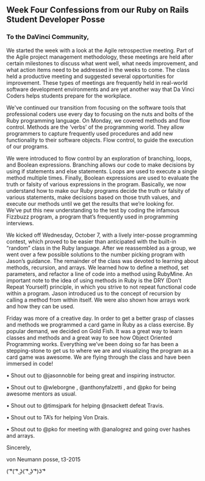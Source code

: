 ## Week Four Confessions from our Ruby on Rails Student Developer Posse

### To the DaVinci Community,

  We started the week with a look at the Agile retrospective meeting.  Part of the Agile project management methodology,
these meetings are held after certain milestones to discuss what went well, what needs improvement, and what action 
items need to be addressed in the weeks to come.  The class held a productive meeting and suggested several opportunities 
for improvement.  These types of meetings are frequently held in real-world software development environments and are yet 
another way that Da Vinci Coders helps students prepare for the workplace.

  We've continued our transition from focusing on the software tools that professional coders use every day to focusing 
on the nuts and bolts of the Ruby programming language.  On Monday, we covered methods and flow control.  Methods are 
the ‘verbs’ of the programming world.  They allow programmers to capture frequently used procedures and add new 
functionality to their software objects. Flow control, to guide the execution of our programs.

   We were introduced to flow control by an exploration of branching, loops, and Boolean expressions.  Branching allows 
our code to make decisions by using if statements and else statements.  Loops are used to execute a single method 
multiple times.  Finally, Boolean expressions are used to evaluate the truth or falsity of various expressions in the 
program.  Basically, we now understand how to make our Ruby programs decide the truth or falsity of various statements, 
make decisions based on those truth values, and execute our methods until we get the results that we’re looking for.  
We’ve put this new understanding to the test by coding the infamous Fizzbuzz program, a program that’s frequently used 
in programming interviews.

We kicked off Wednesday, October 7, with a lively inter-posse programming contest, which proved to be easier than 
anticipated with the built-in “random” class in the Ruby language. After we reassembled as a group, we went over a few 
possible solutions to the number picking program with Jason’s guidance. The remainder of the class was devoted to 
learning about methods, recursion, and arrays. We learned how to define a method, set parameters, and refactor a line of 
code into a method using RubyMine. An important note to the idea of using methods in Ruby is the DRY (Don’t Repeat 
Yourself) principle, in which you strive to not repeat functional code within a program. Jason introduced us to the 
concept of recursion by calling a method from within itself. We were also shown how arrays work and how they can be used.

Friday was more of a creative day. In order to get a better grasp of classes and methods we programmed a card game in 
Ruby as a class exercise. By popular demand, we decided on Gold Fish. It was a great way to learn classes and methods 
and a great way to see how Object Oriented Programming works. Everything we’ve been doing so far has been a stepping-stone 
to get us to where we are and visualizing the program as a card game was awesome. We are flying through the class and have 
been immersed in code!

•	Shout out to @jasonnoble for being great and inspiring instructor.

•	Shout out to @wleborgne , @anthonyfalzetti , and @pko for being awesome mentors as usual.

•	Shout out to @timsjpark for helping @nsackett defeat Travis.

•	Shout out to TA’s for helping Von Drais.

•	Shout out to @pko for meeting with @analogrez and going over hashes and arrays.


Sincerely,

von Neumann posse, t3-2015

( ͡°( ͡° ͜ʖ( ͡° ͜ʖ ͡°)ʖ ͡°
